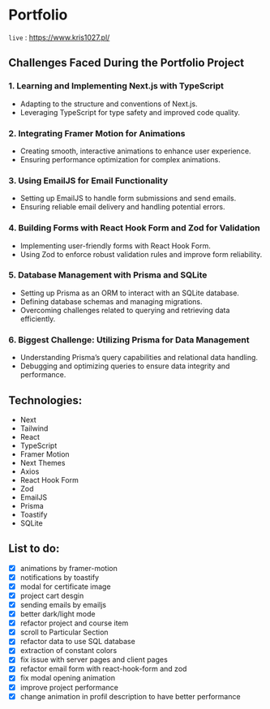 # Portfolio

`live` : <https://www.kris1027.pl/>

## Challenges Faced During the Portfolio Project

### 1. Learning and Implementing Next.js with TypeScript

- Adapting to the structure and conventions of Next.js.
- Leveraging TypeScript for type safety and improved code quality.

### 2. Integrating Framer Motion for Animations

- Creating smooth, interactive animations to enhance user experience.
- Ensuring performance optimization for complex animations.

### 3. Using EmailJS for Email Functionality

- Setting up EmailJS to handle form submissions and send emails.
- Ensuring reliable email delivery and handling potential errors.

### 4. Building Forms with React Hook Form and Zod for Validation

- Implementing user-friendly forms with React Hook Form.
- Using Zod to enforce robust validation rules and improve form reliability.

### 5. Database Management with Prisma and SQLite

- Setting up Prisma as an ORM to interact with an SQLite database.
- Defining database schemas and managing migrations.
- Overcoming challenges related to querying and retrieving data efficiently.

### 6. Biggest Challenge: Utilizing Prisma for Data Management

- Understanding Prisma’s query capabilities and relational data handling.
- Debugging and optimizing queries to ensure data integrity and performance.

## Technologies:

- Next
- Tailwind
- React
- TypeScript
- Framer Motion
- Next Themes
- Axios
- React Hook Form
- Zod
- EmailJS
- Prisma
- Toastify
- SQLite

## List to do:

- [x] animations by framer-motion
- [x] notifications by toastify
- [x] modal for certificate image
- [x] project cart desgin
- [x] sending emails by emailjs
- [x] better dark/light mode
- [x] refactor project and course item
- [x] scroll to Particular Section
- [x] refactor data to use SQL database
- [x] extraction of constant colors
- [x] fix issue with server pages and client pages
- [x] refactor email form with react-hook-form and zod
- [x] fix modal opening animation
- [x] improve project performance
- [x] change animation in profil description to have better performance
